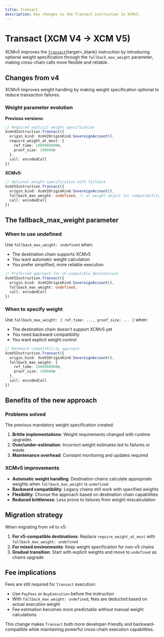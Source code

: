 ```yaml
---
title: Transact
description: Key changes to the Transact instruction in XCMv5.
---
```


# Transact (XCM V4 → XCM V5)

XCMv5 improves the [`Transact`](https://paritytech.github.io/polkadot-sdk/master/xcm/v5/instruction/enum.Instruction.html#variant.Transact){target=\_blank} instruction by introducing optional weight specification through the `fallback_max_weight` parameter, making cross-chain calls more flexible and reliable.

## Changes from v4

XCMv5 improves weight handling by making weight specification optional to reduce transaction failures.

### Weight parameter evolution

**Previous versions:**
```typescript
// Required explicit weight specification
XcmV4Instruction.Transact({
  origin_kind: XcmV2OriginKind.SovereignAccount(),
  require_weight_at_most: {
    ref_time: 1000000000n,
    proof_size: 100000n
  },
  call: encodedCall
})
```

**XCMv5:**
```typescript
// Optional weight specification with fallback
XcmV5Instruction.Transact({
  origin_kind: XcmV2OriginKind.SovereignAccount(),
  fallback_max_weight: undefined, // or weight object for compatibility
  call: encodedCall
})
```

## The fallback_max_weight parameter

### When to use undefined
Use `fallback_max_weight: undefined` when:
- The destination chain supports XCMv5
- You want automatic weight calculation
- You prefer simplified, more reliable execution

```typescript
// Preferred approach for v5-compatible destinations
XcmV5Instruction.Transact({
  origin_kind: XcmV2OriginKind.SovereignAccount(),
  fallback_max_weight: undefined,
  call: encodedCall
})
```

### When to specify weight
Use `fallback_max_weight: { ref_time: ..., proof_size: ... }` when:
- The destination chain doesn't support XCMv5 yet
- You need backward compatibility
- You want explicit weight control

```typescript
// Backward compatibility approach
XcmV5Instruction.Transact({
  origin_kind: XcmV2OriginKind.SovereignAccount(), 
  fallback_max_weight: {
    ref_time: 1000000000n,
    proof_size: 100000n
  },
  call: encodedCall
})
```

## Benefits of the new approach

### Problems solved
The previous mandatory weight specification created:
1. **Brittle implementations**: Weight requirements changed with runtime upgrades
2. **Over/under-estimation**: Incorrect weight estimates led to failures or waste
3. **Maintenance overhead**: Constant monitoring and updates required

### XCMv5 improvements
- **Automatic weight handling**: Destination chains calculate appropriate weights when `fallback_max_weight` is `undefined`
- **Backward compatibility**: Legacy chains still work with specified weights
- **Flexibility**: Choose the approach based on destination chain capabilities
- **Reduced brittleness**: Less prone to failures from weight miscalculation

## Migration strategy

When migrating from v4 to v5:

1. **For v5-compatible destinations**: Replace `require_weight_at_most` with `fallback_max_weight: undefined`
2. **For mixed environments**: Keep weight specification for non-v5 chains
3. **Gradual transition**: Start with explicit weights and move to `undefined` as chains upgrade

## Fee implications

Fees are still required for `Transact` execution:
- Use `PayFees` or `BuyExecution` before the instruction
- With `fallback_max_weight: undefined`, fees are deducted based on actual execution weight
- Fee estimation becomes more predictable without manual weight calculations

This change makes `Transact` both more developer-friendly and backward-compatible while maintaining powerful cross-chain execution capabilities.